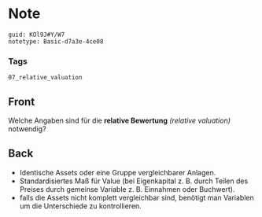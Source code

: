 # Note
```
guid: KOl9J#Y/W7
notetype: Basic-d7a3e-4ce08
```

### Tags
```
07_relative_valuation
```

## Front
<p>Welche Angaben sind für die <b>relative Bewertung</b>
<i>(relative valuation)</i> notwendig?

## Back
<div>
  <div>
    <ul>
      <li><span>Identische Assets oder eine Gruppe vergleichbarer
      Anlagen.</span>
      <li><span>Standardisiertes Maß für Value (bei Eigenkapital z.
      B. durch Teilen des Preises durch gemeinse Variable z. B.
      Einnahmen oder Buchwert).</span>
      <li><span>falls die Assets nicht komplett vergleichbar sind,
      benötigt man Variablen um die Unterschiede zu
      kontrollieren.</span>
    </ul>
  </div>
</div>
